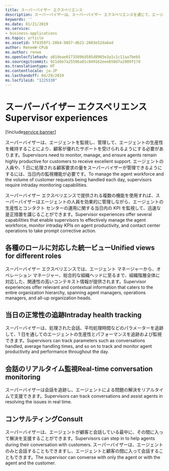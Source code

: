 ```yaml
---
title: スーパーバイザー エクスペリエンス
description: スーパーバイザーは、スーパーバイザー エクスペリエンスを通じて、エージェントの人員を効果的に管理しながら、エージェントの生産性に関する当日内の KPI を監視して、迅速な是正措置を講じることができます。
keywords: ''
ms.date: 01/21/2019
ms.service:
- business-applications
ms.topic: article
ms.assetid: 5f8359f1-20b4-b057-d621-2603e52da6ad
author: ReneeW-CPub
ms.author: renwe
ms.openlocfilehash: a81deae01735896d585d8903e3a1c1c11aa7beb5
ms.sourcegitcommit: 921dde7a25596a81c049162eee650d7a2009f17d
ms.translationtype: HT
ms.contentlocale: ja-JP
ms.lasthandoff: 04/29/2019
ms.locfileid: "1225330"
---
```

#  <a name="supervisor-experiences"></a><span data-ttu-id="0d47d-103">スーパーバイザー エクスペリエンス</span><span class="sxs-lookup"><span data-stu-id="0d47d-103">Supervisor experiences</span></span>
[!include[service banner](../../includes/service.md)]



<span data-ttu-id="0d47d-104">スーパーバイザーは、エージェントを監視し、管理して、エージェントの生産性を維持することにより、顧客が優れたサポートを受けられるようにする必要があります。</span><span class="sxs-lookup"><span data-stu-id="0d47d-104">Supervisors need to monitor, manage, and ensure agents remain highly productive for customers to receive excellent support.</span></span> <span data-ttu-id="0d47d-105">エージェントの人員や、1 日に処理される顧客要求の量をスーパーバイザーが管理できるようにするには、当日内の監視機能が必要です。</span><span class="sxs-lookup"><span data-stu-id="0d47d-105">To manage the agent workforce and the volume of customer requests being handled each day, supervisors require intraday monitoring capabilities.</span></span>

<span data-ttu-id="0d47d-106">スーパーバイザー エクスペリエンスで提供される複数の機能を使用すれば、スーパーバイザーはエージェントの人員を効果的に管理しながら、エージェントの生産性とコンタクト センターの運用に関する当日内の KPI を監視して、迅速な是正措置を講じることができます。</span><span class="sxs-lookup"><span data-stu-id="0d47d-106">Supervisor experiences offer several capabilities that enable supervisors to effectively manage the agent workforce, monitor intraday KPIs on agent productivity, and contact center operations to take prompt corrective action.</span></span> 

## <a name="unified-views-for-different-roles"></a><span data-ttu-id="0d47d-107">各種のロールに対応した統一ビュー</span><span class="sxs-lookup"><span data-stu-id="0d47d-107">Unified views for different roles</span></span>

<span data-ttu-id="0d47d-108">スーパーバイザー エクスペリエンスでは、エージェント マネージャーから、オペレーション マネージャー、総合的な組織ヘッドに至るまで、組織階層全体に対応した、関連性の高いコンテキスト情報が提供されます。</span><span class="sxs-lookup"><span data-stu-id="0d47d-108">Supervisor experiences offer relevant and contextual information that caters to the entire organization hierarchy, spanning agent managers, operations managers, and all-up organization heads.</span></span>

## <a name="intraday-health-tracking"></a><span data-ttu-id="0d47d-109">当日の正常性の追跡</span><span class="sxs-lookup"><span data-stu-id="0d47d-109">Intraday health tracking</span></span>

<span data-ttu-id="0d47d-110">スーパーバイザーは、処理された会話、平均処理時間などのパラメーターを追跡して、1 日を通してのエージェントの生産性とパフォーマンスを追跡および監視できます。</span><span class="sxs-lookup"><span data-stu-id="0d47d-110">Supervisors can track parameters such as conversations handled, average handling times, and so on to track and monitor agent productivity and performance throughout the day.</span></span>

## <a name="real-time-conversation-monitoring"></a><span data-ttu-id="0d47d-111">会話のリアルタイム監視</span><span class="sxs-lookup"><span data-stu-id="0d47d-111">Real-time conversation monitoring</span></span> 

<span data-ttu-id="0d47d-112">スーパーバイザーは会話を追跡し、エージェントによる問題の解決をリアルタイムで支援できます。</span><span class="sxs-lookup"><span data-stu-id="0d47d-112">Supervisors can track conversations and assist agents in resolving the issues in real time.</span></span> 

## <a name="consult"></a><span data-ttu-id="0d47d-113">コンサルティング</span><span class="sxs-lookup"><span data-stu-id="0d47d-113">Consult</span></span>

<span data-ttu-id="0d47d-114">スーパーバイザーは、エージェントが顧客と会話している最中に、その間に入って解決を支援することができます。</span><span class="sxs-lookup"><span data-stu-id="0d47d-114">Supervisors can step in to help agents during their conversation with customers.</span></span> <span data-ttu-id="0d47d-115">スーパーバイザーは、エージェントのみと会話することもできますし、エージェントと顧客の間に入って会話することもできます。</span><span class="sxs-lookup"><span data-stu-id="0d47d-115">The supervisor can converse with only the agent or with the agent and the customer.</span></span>
